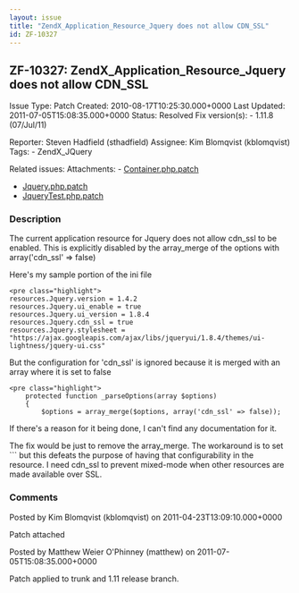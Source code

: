 ```yaml
---
layout: issue
title: "ZendX_Application_Resource_Jquery does not allow CDN_SSL"
id: ZF-10327
---
```


ZF-10327: ZendX\_Application\_Resource\_Jquery does not allow CDN\_SSL
----------------------------------------------------------------------

 Issue Type: Patch Created: 2010-08-17T10:25:30.000+0000 Last Updated: 2011-07-05T15:08:35.000+0000 Status: Resolved Fix version(s): - 1.11.8 (07/Jul/11)
 
 Reporter:  Steven Hadfield (sthadfield)  Assignee:  Kim Blomqvist (kblomqvist)  Tags: - ZendX\_JQuery
 
 Related issues: 
 Attachments: - [Container.php.patch](/issues/secure/attachment/13857/Container.php.patch)
- [Jquery.php.patch](/issues/secure/attachment/13858/Jquery.php.patch)
- [JqueryTest.php.patch](/issues/secure/attachment/13859/JqueryTest.php.patch)
 
### Description

The current application resource for Jquery does not allow cdn\_ssl to be enabled. This is explicitly disabled by the array\_merge of the options with array('cdn\_ssl' => false)

Here's my sample portion of the ini file

 
    <pre class="highlight">
    resources.Jquery.version = 1.4.2
    resources.Jquery.ui_enable = true
    resources.Jquery.ui_version = 1.8.4
    resources.Jquery.cdn_ssl = true
    resources.Jquery.stylesheet = "https://ajax.googleapis.com/ajax/libs/jqueryui/1.8.4/themes/ui-lightness/jquery-ui.css"


But the configuration for 'cdn\_ssl' is ignored because it is merged with an array where it is set to false

 
    <pre class="highlight">
        protected function _parseOptions(array $options)
        {
            $options = array_merge($options, array('cdn_ssl' => false));


If there's a reason for it being done, I can't find any documentation for it.

The fix would be just to remove the array\_merge. The workaround is to set ``` but this defeats the purpose of having that configurability in the resource. I need cdn\_ssl to prevent mixed-mode when other resources are made available over SSL.

 

 

### Comments

Posted by Kim Blomqvist (kblomqvist) on 2011-04-23T13:09:10.000+0000

Patch attached

 

 

Posted by Matthew Weier O'Phinney (matthew) on 2011-07-05T15:08:35.000+0000

Patch applied to trunk and 1.11 release branch.

 

 